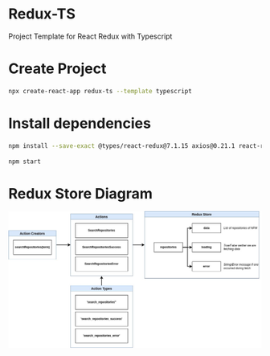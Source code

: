 # Redux-TS

Project Template for React Redux with Typescript

# Create Project

```bash
npx create-react-app redux-ts --template typescript
```

# Install dependencies

```bash
npm install --save-exact @types/react-redux@7.1.15 axios@0.21.1 react-redux@7.2.2 redux@4.0.5 redux-thunk@2.3.0 @types/react --legacy-peer-deps
```

```bash
npm start
```

# Redux Store Diagram

![](public/redux-store-diagram.jpg)
